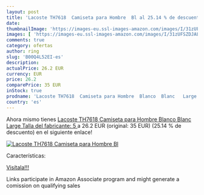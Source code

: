 ```yaml
---
layout: post
title: 'Lacoste TH7618  Camiseta para Hombre  Bl al 25.14 % de descuento'
date: 
thumbnailImage: 'https://images-eu.ssl-images-amazon.com/images/I/31zUFSZDJAL._SL200_.jpg'
images: [ 'https://images-eu.ssl-images-amazon.com/images/I/31zUFSZDJAL._SL200_.jpg' ]
comments: true
category: ofertas
author: ring
slug: 'B00Q4L52EI-es'
description:
actualPrice: 26.2 EUR
currency: EUR
price: 26.2
comparePrice: 35 EUR
inStock: true
prodname: 'Lacoste TH7618  Camiseta para Hombre  Blanco  Blanc   Large  Talla del fabricante: 5 '
country: 'es'
---
```


Ahora mismo tienes [Lacoste TH7618  Camiseta para Hombre  Blanco  Blanc   Large  Talla del fabricante: 5 ](https://www.amazon.es/dp/B00Q4L52EI/?tag=tolees-21) a 26.2 EUR (original: 35 EUR) (25.14 %  de descuento) en el siguiente enlace!

[![Lacoste TH7618  Camiseta para Hombre  Bl](https://images-eu.ssl-images-amazon.com/images/I/31zUFSZDJAL._SL200_.jpg)](https://www.amazon.es/dp/B00Q4L52EI/?tag=tolees-21)

Características:


[Visítala!!!](https://www.amazon.es/dp/B00Q4L52EI/?tag=tolees-21)

Links participate in Amazon Associate program and might generate a comission on qualifying sales
